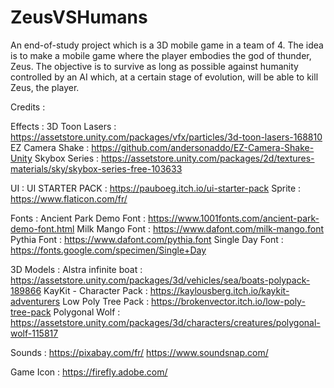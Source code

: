 # ZeusVSHumans
An end-of-study project which is a 3D mobile game in a team of 4.
The idea is to make a mobile game where the player embodies the god of thunder, Zeus.
The objective is to survive as long as possible against humanity controlled by an AI which, at a certain stage of evolution, will be able to kill Zeus, the player.

Credits : 

Effects : 
3D Toon Lasers : https://assetstore.unity.com/packages/vfx/particles/3d-toon-lasers-168810
EZ Camera Shake : https://github.com/andersonaddo/EZ-Camera-Shake-Unity
Skybox Series : https://assetstore.unity.com/packages/2d/textures-materials/sky/skybox-series-free-103633

UI : 
UI STARTER PACK : https://pauboeg.itch.io/ui-starter-pack
Sprite : https://www.flaticon.com/fr/

Fonts : 
Ancient Park Demo Font : https://www.1001fonts.com/ancient-park-demo-font.html
Milk Mango Font : https://www.dafont.com/milk-mango.font
Pythia Font : https://www.dafont.com/pythia.font
Single Day Font : https://fonts.google.com/specimen/Single+Day

3D Models : 
Alstra infinite boat : https://assetstore.unity.com/packages/3d/vehicles/sea/boats-polypack-189866
KayKit - Character Pack : https://kaylousberg.itch.io/kaykit-adventurers
Low Poly Tree Pack : https://brokenvector.itch.io/low-poly-tree-pack
Polygonal Wolf : https://assetstore.unity.com/packages/3d/characters/creatures/polygonal-wolf-115817

Sounds : 
https://pixabay.com/fr/
https://www.soundsnap.com/

Game Icon : 
https://firefly.adobe.com/

